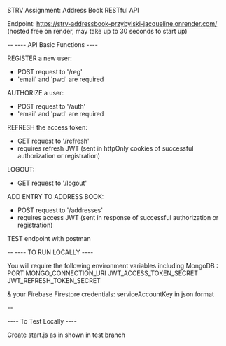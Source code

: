 STRV Assignment: Address Book RESTful API

Endpoint: https://strv-addressbook-przybylski-jacqueline.onrender.com/
(hosted free on render, may take up to 30 seconds to start up)

--
---- API Basic Functions ----

REGISTER a new user: 
- POST request to '/reg'
- 'email' and 'pwd' are required

AUTHORIZE a user:
- POST request to '/auth'
- 'email' and 'pwd' are required

REFRESH the access token:
- GET request to '/refresh'
- requires refresh JWT (sent in httpOnly cookies of successful authorization or registration)

LOGOUT:
- GET request to '/logout'

ADD ENTRY TO ADDRESS BOOK:
- POST request to '/addresses' 
- requires access JWT (sent in response of successful authorization or registration)

TEST endpoint with postman

--
---- TO RUN LOCALLY ----

You will require the following environment variables including MongoDB :
PORT
MONGO_CONNECTION_URI
JWT_ACCESS_TOKEN_SECRET
JWT_REFRESH_TOKEN_SECRET

& your Firebase Firestore credentials: serviceAccountKey in json format

--

---- To Test Locally ----

Create start.js as in shown in test branch




